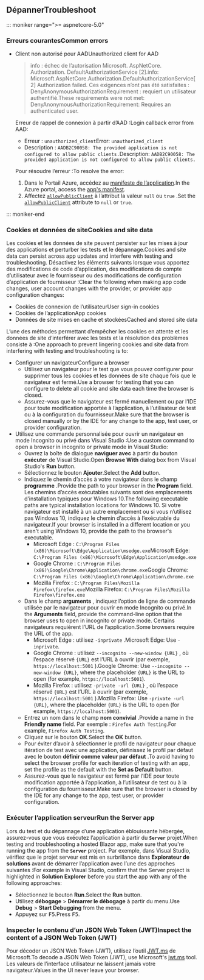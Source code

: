 ## <a name="troubleshoot"></a><span data-ttu-id="09d87-101">Dépanner</span><span class="sxs-lookup"><span data-stu-id="09d87-101">Troubleshoot</span></span>

::: moniker range=">= aspnetcore-5.0"

### <a name="common-errors"></a><span data-ttu-id="09d87-102">Erreurs courantes</span><span class="sxs-lookup"><span data-stu-id="09d87-102">Common errors</span></span>

* <span data-ttu-id="09d87-103">Client non autorisé pour AAD</span><span class="sxs-lookup"><span data-stu-id="09d87-103">Unauthorized client for AAD</span></span>

  > <span data-ttu-id="09d87-104">info : échec de l’autorisation Microsoft. AspNetCore. Authorization. DefaultAuthorizationService [2].</span><span class="sxs-lookup"><span data-stu-id="09d87-104">info: Microsoft.AspNetCore.Authorization.DefaultAuthorizationService[2] Authorization failed.</span></span> <span data-ttu-id="09d87-105">Ces exigences n’ont pas été satisfaites : DenyAnonymousAuthorizationRequirement : requiert un utilisateur authentifié.</span><span class="sxs-lookup"><span data-stu-id="09d87-105">These requirements were not met: DenyAnonymousAuthorizationRequirement: Requires an authenticated user.</span></span>

  <span data-ttu-id="09d87-106">Erreur de rappel de connexion à partir d’AAD :</span><span class="sxs-lookup"><span data-stu-id="09d87-106">Login callback error from AAD:</span></span>

  * <span data-ttu-id="09d87-107">Erreur : `unauthorized_client`</span><span class="sxs-lookup"><span data-stu-id="09d87-107">Error: `unauthorized_client`</span></span>
  * <span data-ttu-id="09d87-108">Description : `AADB2C90058: The provided application is not configured to allow public clients.`</span><span class="sxs-lookup"><span data-stu-id="09d87-108">Description: `AADB2C90058: The provided application is not configured to allow public clients.`</span></span>

  <span data-ttu-id="09d87-109">Pour résoudre l’erreur :</span><span class="sxs-lookup"><span data-stu-id="09d87-109">To resolve the error:</span></span>

  1. <span data-ttu-id="09d87-110">Dans le Portail Azure, accédez au [manifeste de l’application](/azure/active-directory/develop/reference-app-manifest).</span><span class="sxs-lookup"><span data-stu-id="09d87-110">In the Azure portal, access the [app's manifest](/azure/active-directory/develop/reference-app-manifest).</span></span>
  1. <span data-ttu-id="09d87-111">Affectez [`allowPublicClient`](/azure/active-directory/develop/reference-app-manifest#allowpublicclient-attribute) à l’attribut la valeur `null` ou `true` .</span><span class="sxs-lookup"><span data-stu-id="09d87-111">Set the [`allowPublicClient`](/azure/active-directory/develop/reference-app-manifest#allowpublicclient-attribute) attribute to `null` or `true`.</span></span>

::: moniker-end

### <a name="cookies-and-site-data"></a><span data-ttu-id="09d87-112">Cookies et données de site</span><span class="sxs-lookup"><span data-stu-id="09d87-112">Cookies and site data</span></span>

<span data-ttu-id="09d87-113">Les cookies et les données de site peuvent persister sur les mises à jour des applications et perturber les tests et le dépannage.</span><span class="sxs-lookup"><span data-stu-id="09d87-113">Cookies and site data can persist across app updates and interfere with testing and troubleshooting.</span></span> <span data-ttu-id="09d87-114">Désactivez les éléments suivants lorsque vous apportez des modifications de code d’application, des modifications de compte d’utilisateur avec le fournisseur ou des modifications de configuration d’application de fournisseur :</span><span class="sxs-lookup"><span data-stu-id="09d87-114">Clear the following when making app code changes, user account changes with the provider, or provider app configuration changes:</span></span>

* <span data-ttu-id="09d87-115">Cookies de connexion de l’utilisateur</span><span class="sxs-lookup"><span data-stu-id="09d87-115">User sign-in cookies</span></span>
* <span data-ttu-id="09d87-116">Cookies de l’application</span><span class="sxs-lookup"><span data-stu-id="09d87-116">App cookies</span></span>
* <span data-ttu-id="09d87-117">Données de site mises en cache et stockées</span><span class="sxs-lookup"><span data-stu-id="09d87-117">Cached and stored site data</span></span>

<span data-ttu-id="09d87-118">L’une des méthodes permettant d’empêcher les cookies en attente et les données de site d’interférer avec les tests et la résolution des problèmes consiste à :</span><span class="sxs-lookup"><span data-stu-id="09d87-118">One approach to prevent lingering cookies and site data from interfering with testing and troubleshooting is to:</span></span>

* <span data-ttu-id="09d87-119">Configurer un navigateur</span><span class="sxs-lookup"><span data-stu-id="09d87-119">Configure a browser</span></span>
  * <span data-ttu-id="09d87-120">Utilisez un navigateur pour le test que vous pouvez configurer pour supprimer tous les cookies et les données de site chaque fois que le navigateur est fermé.</span><span class="sxs-lookup"><span data-stu-id="09d87-120">Use a browser for testing that you can configure to delete all cookie and site data each time the browser is closed.</span></span>
  * <span data-ttu-id="09d87-121">Assurez-vous que le navigateur est fermé manuellement ou par l’IDE pour toute modification apportée à l’application, à l’utilisateur de test ou à la configuration du fournisseur.</span><span class="sxs-lookup"><span data-stu-id="09d87-121">Make sure that the browser is closed manually or by the IDE for any change to the app, test user, or provider configuration.</span></span>
* <span data-ttu-id="09d87-122">Utilisez une commande personnalisée pour ouvrir un navigateur en mode Incognito ou privé dans Visual Studio :</span><span class="sxs-lookup"><span data-stu-id="09d87-122">Use a custom command to open a browser in incognito or private mode in Visual Studio:</span></span>
  * <span data-ttu-id="09d87-123">Ouvrez la boîte de dialogue **naviguer avec** à partir du bouton **exécuter** de Visual Studio.</span><span class="sxs-lookup"><span data-stu-id="09d87-123">Open **Browse With** dialog box from Visual Studio's **Run** button.</span></span>
  * <span data-ttu-id="09d87-124">Sélectionnez le bouton **Ajouter**.</span><span class="sxs-lookup"><span data-stu-id="09d87-124">Select the **Add** button.</span></span>
  * <span data-ttu-id="09d87-125">Indiquez le chemin d’accès à votre navigateur dans le champ **programme** .</span><span class="sxs-lookup"><span data-stu-id="09d87-125">Provide the path to your browser in the **Program** field.</span></span> <span data-ttu-id="09d87-126">Les chemins d’accès exécutables suivants sont des emplacements d’installation typiques pour Windows 10.</span><span class="sxs-lookup"><span data-stu-id="09d87-126">The following executable paths are typical installation locations for Windows 10.</span></span> <span data-ttu-id="09d87-127">Si votre navigateur est installé à un autre emplacement ou si vous n’utilisez pas Windows 10, indiquez le chemin d’accès à l’exécutable du navigateur.</span><span class="sxs-lookup"><span data-stu-id="09d87-127">If your browser is installed in a different location or you aren't using Windows 10, provide the path to the browser's executable.</span></span>
    * <span data-ttu-id="09d87-128">Microsoft Edge : `C:\Program Files (x86)\Microsoft\Edge\Application\msedge.exe`</span><span class="sxs-lookup"><span data-stu-id="09d87-128">Microsoft Edge: `C:\Program Files (x86)\Microsoft\Edge\Application\msedge.exe`</span></span>
    * <span data-ttu-id="09d87-129">Google Chrome : `C:\Program Files (x86)\Google\Chrome\Application\chrome.exe`</span><span class="sxs-lookup"><span data-stu-id="09d87-129">Google Chrome: `C:\Program Files (x86)\Google\Chrome\Application\chrome.exe`</span></span>
    * <span data-ttu-id="09d87-130">Mozilla Firefox : `C:\Program Files\Mozilla Firefox\firefox.exe`</span><span class="sxs-lookup"><span data-stu-id="09d87-130">Mozilla Firefox: `C:\Program Files\Mozilla Firefox\firefox.exe`</span></span>
  * <span data-ttu-id="09d87-131">Dans le champ **arguments** , indiquez l’option de ligne de commande utilisée par le navigateur pour ouvrir en mode Incognito ou privé.</span><span class="sxs-lookup"><span data-stu-id="09d87-131">In the **Arguments** field, provide the command-line option that the browser uses to open in incognito or private mode.</span></span> <span data-ttu-id="09d87-132">Certains navigateurs requièrent l’URL de l’application.</span><span class="sxs-lookup"><span data-stu-id="09d87-132">Some browsers require the URL of the app.</span></span>
    * <span data-ttu-id="09d87-133">Microsoft Edge : utilisez `-inprivate` .</span><span class="sxs-lookup"><span data-stu-id="09d87-133">Microsoft Edge: Use `-inprivate`.</span></span>
    * <span data-ttu-id="09d87-134">Google Chrome : utilisez `--incognito --new-window {URL}` , où l’espace réservé `{URL}` est l’URL à ouvrir (par exemple, `https://localhost:5001` ).</span><span class="sxs-lookup"><span data-stu-id="09d87-134">Google Chrome: Use `--incognito --new-window {URL}`, where the placeholder `{URL}` is the URL to open (for example, `https://localhost:5001`).</span></span>
    * <span data-ttu-id="09d87-135">Mozilla Firefox : utilisez `-private -url {URL}` , où l’espace réservé `{URL}` est l’URL à ouvrir (par exemple, `https://localhost:5001` ).</span><span class="sxs-lookup"><span data-stu-id="09d87-135">Mozilla Firefox: Use `-private -url {URL}`, where the placeholder `{URL}` is the URL to open (for example, `https://localhost:5001`).</span></span>
  * <span data-ttu-id="09d87-136">Entrez un nom dans le champ **nom convivial** .</span><span class="sxs-lookup"><span data-stu-id="09d87-136">Provide a name in the **Friendly name** field.</span></span> <span data-ttu-id="09d87-137">Par exemple : `Firefox Auth Testing`.</span><span class="sxs-lookup"><span data-stu-id="09d87-137">For example, `Firefox Auth Testing`.</span></span>
  * <span data-ttu-id="09d87-138">Cliquez sur le bouton **OK**.</span><span class="sxs-lookup"><span data-stu-id="09d87-138">Select the **OK** button.</span></span>
  * <span data-ttu-id="09d87-139">Pour éviter d’avoir à sélectionner le profil de navigateur pour chaque itération de test avec une application, définissez le profil par défaut avec le bouton **définir comme valeur par défaut** .</span><span class="sxs-lookup"><span data-stu-id="09d87-139">To avoid having to select the browser profile for each iteration of testing with an app, set the profile as the default with the **Set as Default** button.</span></span>
  * <span data-ttu-id="09d87-140">Assurez-vous que le navigateur est fermé par l’IDE pour toute modification apportée à l’application, à l’utilisateur de test ou à la configuration du fournisseur.</span><span class="sxs-lookup"><span data-stu-id="09d87-140">Make sure that the browser is closed by the IDE for any change to the app, test user, or provider configuration.</span></span>

### <a name="run-the-server-app"></a><span data-ttu-id="09d87-141">Exécuter l’application serveur</span><span class="sxs-lookup"><span data-stu-id="09d87-141">Run the Server app</span></span>

<span data-ttu-id="09d87-142">Lors du test et du dépannage d’une application éblouissante hébergée, assurez-vous que vous exécutez l’application à partir du **`Server`** projet.</span><span class="sxs-lookup"><span data-stu-id="09d87-142">When testing and troubleshooting a hosted Blazor app, make sure that you're running the app from the **`Server`** project.</span></span> <span data-ttu-id="09d87-143">Par exemple, dans Visual Studio, vérifiez que le projet serveur est mis en surbrillance dans **Explorateur de solutions** avant de démarrer l’application avec l’une des approches suivantes :</span><span class="sxs-lookup"><span data-stu-id="09d87-143">For example in Visual Studio, confirm that the Server project is highlighted in **Solution Explorer** before you start the app with any of the following approaches:</span></span>

* <span data-ttu-id="09d87-144">Sélectionnez le bouton **Run**.</span><span class="sxs-lookup"><span data-stu-id="09d87-144">Select the **Run** button.</span></span>
* <span data-ttu-id="09d87-145">Utilisez **débogage**  >  **Démarrer le débogage** à partir du menu.</span><span class="sxs-lookup"><span data-stu-id="09d87-145">Use **Debug** > **Start Debugging** from the menu.</span></span>
* <span data-ttu-id="09d87-146">Appuyez sur <kbd>F5</kbd>.</span><span class="sxs-lookup"><span data-stu-id="09d87-146">Press <kbd>F5</kbd>.</span></span>

### <a name="inspect-the-content-of-a-json-web-token-jwt"></a><span data-ttu-id="09d87-147">Inspecter le contenu d’un JSON Web Token (JWT)</span><span class="sxs-lookup"><span data-stu-id="09d87-147">Inspect the content of a JSON Web Token (JWT)</span></span>

<span data-ttu-id="09d87-148">Pour décoder un JSON Web Token (JWT), utilisez l’outil [JWT.ms](https://jwt.ms/) de Microsoft.</span><span class="sxs-lookup"><span data-stu-id="09d87-148">To decode a JSON Web Token (JWT), use Microsoft's [jwt.ms](https://jwt.ms/) tool.</span></span> <span data-ttu-id="09d87-149">Les valeurs de l’interface utilisateur ne laissent jamais votre navigateur.</span><span class="sxs-lookup"><span data-stu-id="09d87-149">Values in the UI never leave your browser.</span></span>
